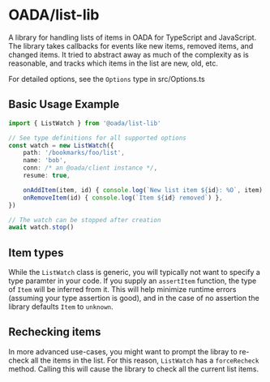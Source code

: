 # OADA/list-lib

A library for handling lists of items in OADA for TypeScript and JavaScript.
The library takes callbacks for events like
new items, removed items, and changed items.
It tried to abstract away as much of the complexity as is reasonable,
and tracks which items in the list are new, old, etc.

For detailed options, see the `Options` type in src/Options.ts

## Basic Usage Example

```typescript
import { ListWatch } from '@oada/list-lib'

// See type definitions for all supported options
const watch = new ListWatch({
    path: '/bookmarks/foo/list',
    name: 'bob',
    conn: /* an @oada/client instance */,
    resume: true,

    onAddItem(item, id) { console.log(`New list item ${id}: %O`, item) },
    onRemoveItem(id) { console.log(`Item ${id} removed`) },
})

// The watch can be stopped after creation
await watch.stop()
```

## Item types

While the `ListWatch` class is generic,
you will typically not want to specify a type paramter in your code.
If you supply an `assertItem` function,
the type of `Item` will be inferred from it.
This will help minimize runtime errors
(assuming your type assertion is good),
and in the case of no assertion the library defaults `Item` to `unknown`.

## Rechecking items

In more advanced use-cases, you might want to prompt the libray to re-check
all the items in the list.
For this reason, `ListWatch` has a `forceRecheck` method.
Calling this will cause the library to check all the current list items.
